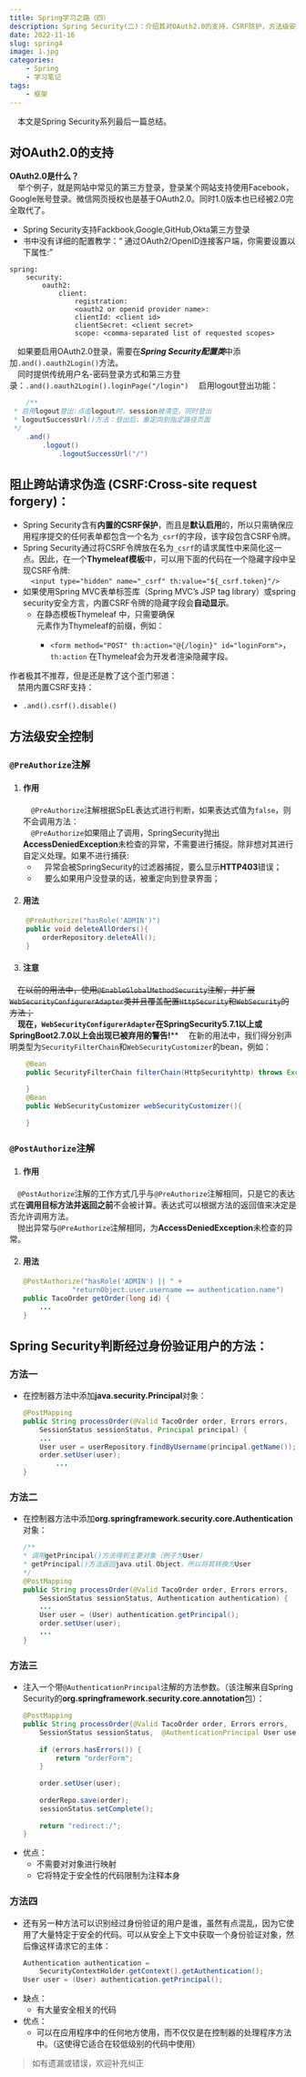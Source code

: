 ```yaml
---
title: Spring学习之路（四）
description: Spring Security(二)：介绍其对OAuth2.0的支持，CSRF防护，方法级安全控制和判断用户方法。
date: 2022-11-16
slug: spring4
image: 1.jpg
categories:
    - Spring
    - 学习笔记
tags:
    - 框架
---
```

&emsp;本文是Spring Security系列最后一篇总结。

## 对OAuth2.0的支持
**OAuth2.0是什么？**  
&emsp;举个例子，就是网站中常见的第三方登录，登录某个网站支持使用Facebook，Google账号登录。微信网页授权也是基于OAuth2.0。同时1.0版本也已经被2.0完全取代了。  
* Spring Security支持Fackbook,Google,GitHub,Okta第三方登录
* 书中没有详细的配置教学：“ 通过OAuth2/OpenID连接客户端，你需要设置以下属性:”
```	
spring:
    security:
        oauth2:
            client:
                registration:
		        <oauth2 or openid provider name>:
		        clientId: <client id>
		        clientSecret: <client secret>
                scope: <comma-separated list of requested scopes>
```
&emsp;如果要启用OAuth2.0登录，需要在***Spring Security配置类***中添加```.and().oauth2Login()```方法。  
&emsp;同时提供传统用户名-密码登录方式和第三方登录：```.and().oauth2Login().loginPage("/login")```
&emsp;启用logout登出功能：
```java
    /**
 * 启用logout登出:点击logout时，session被清空，同时登出
 * logoutSuccessUrl()方法：登出后，重定向到指定路径页面
 */
    .and()
        .logout()
            .logoutSuccessUrl("/")

```
## 阻止跨站请求伪造 (CSRF:Cross-site request forgery)：
* Spring Security含有**内置的CSRF保护**，而且是**默认启用**的，所以只需确保应用程序提交的任何表单都包含一个名为```_csrf```的字段，该字段包含CSRF令牌。
* Spring Security通过将CSRF令牌放在名为```_csrf```的请求属性中来简化这一点。因此，在一个**Thymeleaf模板**中，可以用下面的代码在一个隐藏字段中呈现CSRF令牌:  
  &emsp;```<input type="hidden" name="_csrf" th:value="${_csrf.token}"/>```
* 如果使用Spring MVC表单标签库（Spring MVC’s JSP tag library）或spring security安全方言，内置CSRF令牌的隐藏字段会**自动显示**。
  * 在静态模板Thymeleaf 中，只需要确保<form>元素作为Thymeleaf的前缀，例如：
    * ```<form method="POST" th:action="@{/login}" id="loginForm">```，```th:action``` 在Thymeleaf会为开发者渲染隐藏字段。  

作者极其不推荐，但是还是教了这个歪门邪道：  
&emsp;禁用内置CSRF支持：
*  ```.and().csrf().disable()```

## 方法级安全控制
### ```@PreAuthorize```注解  
1. #### 作用  
   &emsp;```@PreAuthorize```注解根据SpEL表达式进行判断，如果表达式值为```false```，则不会调用方法：    
   &emsp;```@PreAuthorize```如果阻止了调用，SpringSecurity抛出**AccessDeniedException**未检查的异常，不需要进行捕捉。除非想对其进行自定义处理。如果不进行捕获:   
      * &emsp;异常会被SpringSecurity的过滤器捕捉，要么显示**HTTP403**错误；
      * &emsp;要么如果用户没登录的话，被重定向到登录界面；
2. #### 用法
```java
    @PreAuthorize("hasRole('ADMIN')")
    public void deleteAllOrders(){
        orderRepository.deleteAll();
    }
```

3. #### **注意**  
&emsp;~~在以前的用法中，使用```@EnableGlobalMethodSecurity```注解，并扩展```WebSecurityConfigurerAdapter```类并且覆盖配置```HttpSecurity```和```WebSecurity```的方法；~~  
&emsp;**现在，```WebSecurityConfigurerAdapter```在SpringSecurity5.7.1以上或SpringBoot2.7.0以上会出现已被弃用的警告!****
&emsp;在新的用法中，我们得分别声明类型为```SecurityFilterChain```和```WebSecurityCustomizer```的bean，例如：

```java
    @Bean
    public SecurityFilterChain filterChain(HttpSecurityhttp) throws Exception{
    
    }
    @Bean
    public WebSecurityCustomizer webSecurityCustomizer(){
    
    }
```

### ```@PostAuthorize```注解  
1. #### 作用                
&emsp;```@PostAuthorize```注解的工作方式几乎与```@PreAuthorize```注解相同，只是它的表达式在**调用目标方法并返回之前**不会被计算。表达式可以根据方法的返回值来决定是否允许调用方法。  
&emsp;抛出异常与```@PreAuthorize```注解相同，为**AccessDeniedException**未检查的异常。  

2. #### 用法
    ```java
    @PostAuthorize("hasRole('ADMIN') || " +
                "returnObject.user.username == authentication.name")
    public TacoOrder getOrder(long id) {
        ...
    }
    ```

## Spring Security判断经过身份验证用户的方法：  
### 方法一 
* 在控制器方法中添加**java.security.Principal**对象：  
    ```java
    @PostMapping
    public String processOrder(@Valid TacoOrder order, Errors errors,
        SessionStatus sessionStatus, Principal principal) {
        ...
        User user = userRepository.findByUsername(principal.getName());	    
        order.setUser(user);
            ...
    }
    ```
### 方法二
* 在控制器方法中添加**org.springframework.security.core.Authentication**对象：  
    ```java
    /**
    * 调用getPrincipal()方法得到主要对象（例子为User）
    * getPrincipal()方法返回java.util.Object，所以将其转换为User
    */
    @PostMapping
    public String processOrder(@Valid TacoOrder order, Errors errors,
        SessionStatus sessionStatus, Authentication authentication) {
        ...
        User user = (User) authentication.getPrincipal();
        order.setUser(user);
        ...
    }
    ```
### 方法三 
* 注入一个带```@AuthenticationPrincipal```注解的方法参数。（该注解来自Spring Security的**org.springframework.security.core.annotation**包）：  
    ```java
    @PostMapping
    public String processOrder(@Valid TacoOrder order, Errors errors, 
        SessionStatus sessionStatus,  @AuthenticationPrincipal User user) {
                  
        if (errors.hasErrors()) {
            return "orderForm";
        }
                  
        order.setUser(user);
                  
        orderRepo.save(order);
        sessionStatus.setComplete();
                  
        return "redirect:/";
    }
    ```
* 优点：
  * 不需要对对象进行映射
  * 它将特定于安全性的代码限制为注释本身
### 方法四
* 还有另一种方法可以识别经过身份验证的用户是谁，虽然有点混乱，因为它使用了大量特定于安全的代码。可以从安全上下文中获取一个身份验证对象，然后像这样请求它的主体：
    ```java
    Authentication authentication =
        SecurityContextHolder.getContext().getAuthentication();
    User user = (User) authentication.getPrincipal();
    ```
* 缺点：
  * 有大量安全相关的代码
* 优点：
  * 可以在应用程序中的任何地方使用，而不仅仅是在控制器的处理程序方法中。（这使得它适合在较低级别的代码中使用）


> 如有遗漏或错误，欢迎补充纠正